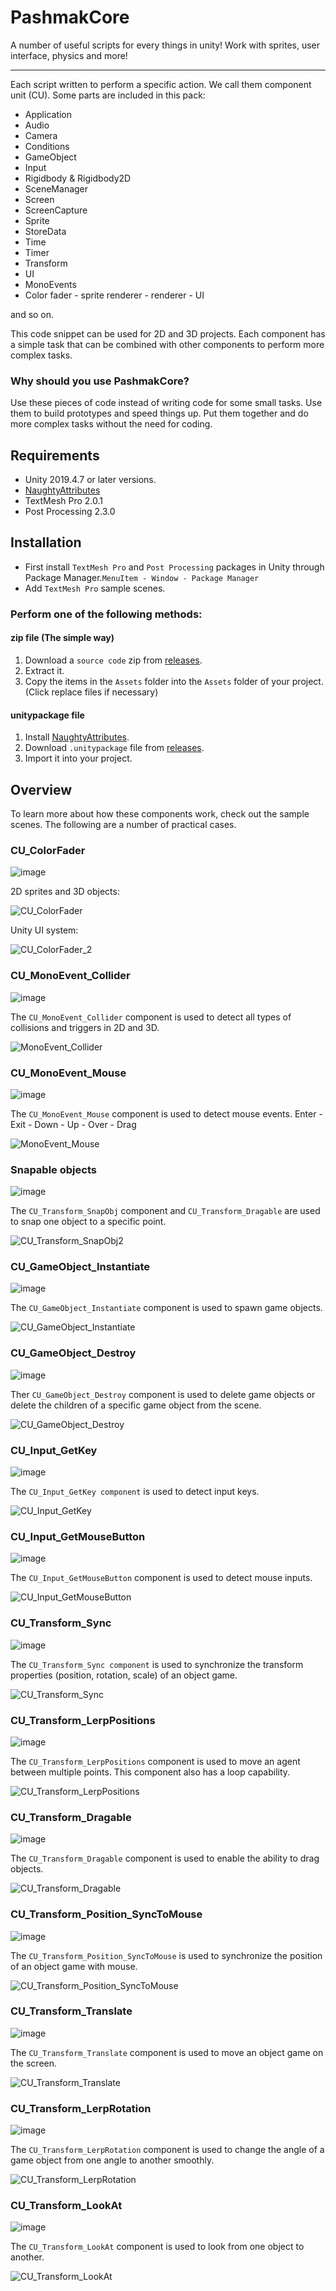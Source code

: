# PashmakCore
A number of useful scripts for every things in unity!
Work with sprites, user interface, physics and more!
____________
Each script written to perform a specific action.
We call them component unit (CU).
Some parts are included in this pack:
  * Application
  * Audio
  * Camera
  * Conditions
  * GameObject
  * Input
  * Rigidbody & Rigidbody2D
  * SceneManager
  * Screen
  * ScreenCapture
  * Sprite
  * StoreData
  * Time
  * Timer
  * Transform
  * UI
  * MonoEvents
  * Color fader - sprite renderer - renderer - UI
  
  and so on.

This code snippet can be used for 2D and 3D projects.
Each component has a simple task that can be combined with other components to perform more complex tasks.

### Why should you use PashmakCore?

Use these pieces of code instead of writing code for some small tasks. Use them to build prototypes and speed things up.
Put them together and do more complex tasks without the need for coding.

## Requirements
* Unity 2019.4.7 or later versions.
* [NaughtyAttributes](https://github.com/dbrizov/NaughtyAttributes)
* TextMesh Pro 2.0.1
* Post Processing 2.3.0

## Installation
* First install `TextMesh Pro` and `Post Processing` packages in Unity through Package Manager.`MenuItem - Window - Package Manager`
* Add `TextMesh Pro` sample scenes.

### Perform one of the following methods:
#### zip file (The simple way)
1. Download a `source code` zip from [releases](https://github.com/mohammadroohian/PashmakCore/releases).
2. Extract it.
3. Copy the items in the `Assets` folder into the `Assets` folder of your project. (Click replace files if necessary)

#### unitypackage file
1. Install [NaughtyAttributes](https://github.com/dbrizov/NaughtyAttributes#installation).
2. Download `.unitypackage` file from [releases](https://github.com/mohammadroohian/PashmakCore/releases).
3. Import it into your project.

## Overview
To learn more about how these components work, check out the sample scenes.
The following are a number of practical cases.

### CU_ColorFader

![image](https://user-images.githubusercontent.com/80090999/112787349-8e68cd00-906d-11eb-8a94-6077ff5edf13.png)

2D sprites and 3D objects:

![CU_ColorFader](https://user-images.githubusercontent.com/80090999/112787603-1f3fa880-906e-11eb-8301-cfa3e79fd579.gif)

Unity UI system:

![CU_ColorFader_2](https://user-images.githubusercontent.com/80090999/112787894-db00d800-906e-11eb-8a32-fd14e8ae43d7.gif)

### CU_MonoEvent_Collider

![image](https://user-images.githubusercontent.com/80090999/112798795-ab5bcb00-9082-11eb-836e-2300284e4178.png)

The `CU_MonoEvent_Collider` component is used to detect all types of collisions and triggers in 2D and 3D.

![MonoEvent_Collider](https://user-images.githubusercontent.com/80090999/112799285-66846400-9083-11eb-9fae-aa22b716cfcc.gif)

### CU_MonoEvent_Mouse

![image](https://user-images.githubusercontent.com/80090999/112799912-35f0fa00-9084-11eb-8131-02e9605eac08.png)

The `CU_MonoEvent_Mouse` component is used to detect mouse events. 
Enter - Exit - Down - Up - Over - Drag

![MonoEvent_Mouse](https://user-images.githubusercontent.com/80090999/112799979-4dc87e00-9084-11eb-930e-52f59180bead.gif)

### Snapable objects

![image](https://user-images.githubusercontent.com/80090999/112800692-3a69e280-9085-11eb-887c-977251a05d74.png)

The `CU_Transform_SnapObj` component and `CU_Transform_Dragable` are used to snap one object to a specific point.

![CU_Transform_SnapObj2](https://user-images.githubusercontent.com/80090999/112801875-aac53380-9086-11eb-941d-b69b61675e04.gif)

### CU_GameObject_Instantiate

![image](https://user-images.githubusercontent.com/80090999/112802162-1909f600-9087-11eb-99d6-199a1a1f3156.png)

The `CU_GameObject_Instantiate` component is used to spawn game objects.

![CU_GameObject_Instantiate ](https://user-images.githubusercontent.com/80090999/112802558-8e75c680-9087-11eb-979a-539d6308f361.gif)

### CU_GameObject_Destroy

![image](https://user-images.githubusercontent.com/80090999/112802753-ced54480-9087-11eb-812d-00c256be8523.png)

Ther `CU_GameObject_Destroy` component is used to delete game objects or delete the children of a specific  game object  from the scene.

![CU_GameObject_Destroy](https://user-images.githubusercontent.com/80090999/112803011-1b208480-9088-11eb-9ade-88fa2ef126e2.gif)

### CU_Input_GetKey

![image](https://user-images.githubusercontent.com/80090999/112806128-b49d6580-908b-11eb-9c05-e7c8646ae641.png)

The `CU_Input_GetKey component` is used to detect input keys.

![CU_Input_GetKey](https://user-images.githubusercontent.com/80090999/112806299-df87b980-908b-11eb-8f2f-116d2efe9894.gif)

### CU_Input_GetMouseButton

![image](https://user-images.githubusercontent.com/80090999/112806678-4ad18b80-908c-11eb-9da7-f1fc27813b92.png)

The `CU_Input_GetMouseButton` component is used to detect mouse inputs.

![CU_Input_GetMouseButton](https://user-images.githubusercontent.com/80090999/112806695-50c76c80-908c-11eb-894c-fbe92535f9c2.gif)

### CU_Transform_Sync

![image](https://user-images.githubusercontent.com/80090999/112806946-9421db00-908c-11eb-8004-d49b70753f7f.png)

The `CU_Transform_Sync component` is used to synchronize the transform properties (position, rotation, scale) of an object game.

![CU_Transform_Sync](https://user-images.githubusercontent.com/80090999/112807139-d0edd200-908c-11eb-99f8-74165f7a81e7.gif)

### CU_Transform_LerpPositions

![image](https://user-images.githubusercontent.com/80090999/112807353-0abed880-908d-11eb-9cca-6336465314fa.png)

The `CU_Transform_LerpPositions` component is used to move an agent between multiple points. This component also has a loop capability.

![CU_Transform_LerpPositions](https://user-images.githubusercontent.com/80090999/112807618-5a050900-908d-11eb-82ea-cdd32f7781b6.gif)

### CU_Transform_Dragable

![image](https://user-images.githubusercontent.com/80090999/112807819-90db1f00-908d-11eb-8f0e-a242922fd83c.png)

The `CU_Transform_Dragable` component is used to enable the ability to drag objects.

![CU_Transform_Dragable](https://user-images.githubusercontent.com/80090999/112807988-c253ea80-908d-11eb-9a79-cffe41a0485c.gif)

### CU_Transform_Position_SyncToMouse

![image](https://user-images.githubusercontent.com/80090999/112808100-e283a980-908d-11eb-870b-27e2565f8f78.png)

The `CU_Transform_Position_SyncToMouse` is used to synchronize the position of an object game with mouse.

![CU_Transform_Position_SyncToMouse](https://user-images.githubusercontent.com/80090999/112808320-1bbc1980-908e-11eb-96f3-113f592f4d17.gif)

### CU_Transform_Translate

![image](https://user-images.githubusercontent.com/80090999/112808569-5b830100-908e-11eb-9e89-4fb8ffa981b7.png)

The `CU_Transform_Translate` component is used to move an object game on the screen.

![CU_Transform_Translate](https://user-images.githubusercontent.com/80090999/112808778-96853480-908e-11eb-9718-df53643db8f0.gif)

### CU_Transform_LerpRotation

![image](https://user-images.githubusercontent.com/80090999/112808943-c16f8880-908e-11eb-8f62-59cfeb55be86.png)

The `CU_Transform_LerpRotation` component is used to change the angle of a game object from one angle to another smoothly.

![CU_Transform_LerpRotation](https://user-images.githubusercontent.com/80090999/112809176-fbd92580-908e-11eb-9e2f-e9eaa59e2a74.gif)

### CU_Transform_LookAt

![image](https://user-images.githubusercontent.com/80090999/112809720-89b51080-908f-11eb-957f-9d2d08619e8b.png)

The `CU_Transform_LookAt` component is used to look from one object to another.

![CU_Transform_LookAt](https://user-images.githubusercontent.com/80090999/112809757-98032c80-908f-11eb-8599-f12e2005a0e3.gif)

